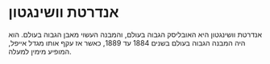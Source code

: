 # אנדרטת וושינגטון

אנדרטת וושינגטון היא האובליסק הגבוה בעולם, והמבנה העשוי מאבן הגבוה בעולם. הוא
היה המבנה הגבוה בעולם בשנים 1884 עד 1889, כאשר אז עקף אותו מגדל אייפל, המופיע
מימין למעלה.

